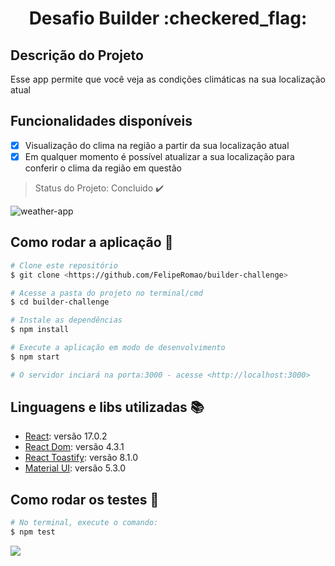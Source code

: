 <h1 align="center">Desafio Builder :checkered_flag:</h1>

## Descrição do Projeto

<p align="justify">Esse app permite que você veja as condições climáticas na sua localização atual</p>

## Funcionalidades disponíveis

- [x] Visualização do clima na região a partir da sua localização atual
- [x] Em qualquer momento é possível atualizar a sua localização para conferir o clima da região em questão

> Status do Projeto: Concluido :heavy_check_mark:

![weather-app](https://user-images.githubusercontent.com/29839394/150547596-987f9ea8-f079-4f4e-a5b5-ff1f302bb3f1.jpeg)

## Como rodar a aplicação :dizzy:

```bash
# Clone este repositório
$ git clone <https://github.com/FelipeRomao/builder-challenge>

# Acesse a pasta do projeto no terminal/cmd
$ cd builder-challenge

# Instale as dependências
$ npm install

# Execute a aplicação em modo de desenvolvimento
$ npm start

# O servidor inciará na porta:3000 - acesse <http://localhost:3000>
```

## Linguagens e libs utilizadas :books:

- [React](https://reactjs.org/): versão 17.0.2
- [React Dom](https://reactjs.org/): versão 4.3.1
- [React Toastify](https://github.com/fkhadra/react-toastify): versão 8.1.0
- [Material UI](https://mui.com/): versão 5.3.0

## Como rodar os testes :rocket:

```bash
# No terminal, execute o comando:
$ npm test
```

<img src="https://img.shields.io/static/v1?label=react&message=framework&color=blue&style=for-the-badge&logo=REACT"/>
